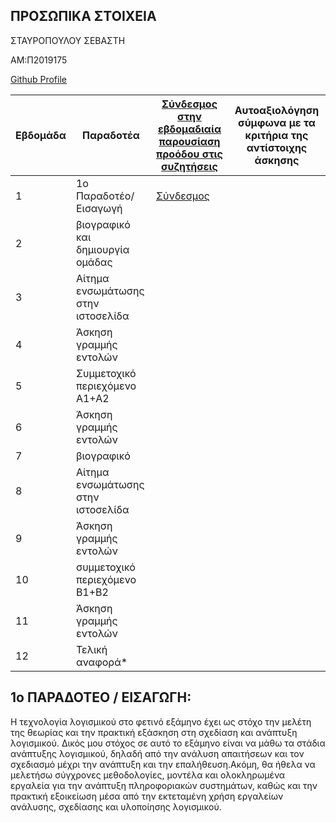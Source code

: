 ΠΡΟΣΩΠΙΚΑ ΣΤΟΙΧΕΙΑ
---------------------------------------------
ΣΤΑΥΡΟΠΟΥΛΟΥ ΣΕΒΑΣΤΗ

ΑΜ:Π2019175

[Github Profile](https://github.com/SeviStavropoulou)

| Εβδομάδα | Παραδοτέα | [Σύνδεσμος στην εβδομαδιαία παρουσίαση προόδου στις συζητήσεις](https://github.com/courses-ionio/help/discussions/categories/show-and-tell) | Αυτοαξιολόγηση σύμφωνα με τα κριτήρια της αντίστοιχης άσκησης |
| --- | --- | --- | --- |
| 1 | 1ο Παραδοτέο/Εισαγωγή |     [Σύνδεσμος](https://github.com/courses-ionio/help/discussions/128)
| 2 | βιογραφικό και δημιουργία ομάδας | | |
| 3 | Αίτημα ενσωμάτωσης στην ιστοσελίδα | | |  
| 4 | Άσκηση γραμμής εντολών | | |
| 5 | Συμμετοχικό περιεχόμενο A1+A2 | | |
| 6 | Άσκηση γραμμής εντολών | | |
| 7 | βιογραφικό | | |
| 8 | Αίτημα ενσωμάτωσης στην ιστοσελίδα | | |
| 9 | Άσκηση γραμμής εντολών | | |
| 10 | συμμετοχικό περιεχόμενο B1+B2 | | |
| 11 | Άσκηση γραμμής εντολών | | |
| 12 | Τελική αναφορά* | | |

1ο ΠΑΡΑΔΟΤΕΟ / ΕΙΣΑΓΩΓΗ:
------------------------------------------------------
Η τεχνολογία λογισμικού στο φετινό εξάμηνο έχει ως στόχο την μελέτη της θεωρίας και την πρακτική εξάσκηση στη σχεδίαση και ανάπτυξη λογισμικού. Δικός μου στόχος σε αυτό το εξάμηνο
είναι να μάθω τα στάδια ανάπτυξης λογισμικού, δηλαδή από την ανάλυση απαιτήσεων και τον σχεδιασμό μέχρι την ανάπτυξη και την επαλήθευση.Ακόμη, θα ήθελα να μελετήσω σύγχρονες μεθοδολογίες, μοντέλα και ολοκληρωμένα εργαλεία για την ανάπτυξη πληροφοριακών συστημάτων, καθώς και την πρακτική εξοικείωση μέσα από την εκτεταμένη χρήση εργαλείων ανάλυσης, σχεδίασης και υλοποίησης λογισμικού.
